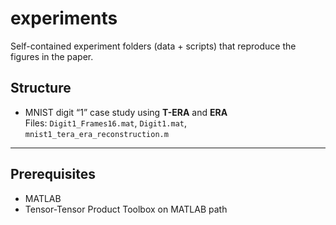 # experiments

Self-contained experiment folders (data + scripts) that reproduce the figures in the paper.

## Structure

- MNIST digit “1” case study using **T-ERA** and **ERA**  
  Files: `Digit1_Frames16.mat`, `Digit1.mat`, `mnist1_tera_era_reconstruction.m`

---

## Prerequisites

- MATLAB
- Tensor-Tensor Product Toolbox on MATLAB path 

